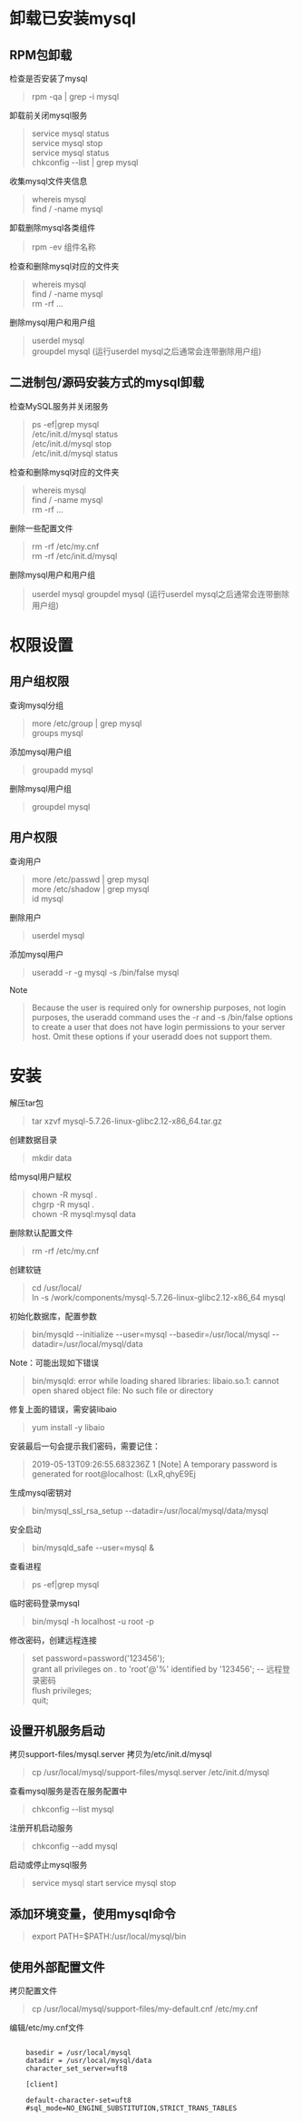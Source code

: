 # 卸载已安装mysql

## RPM包卸载

检查是否安装了mysql
> rpm -qa | grep -i mysql
  
  
卸载前关闭mysql服务
> service mysql status  
> service mysql stop  
> service mysql status  
> chkconfig --list | grep mysql  

收集mysql文件夹信息
> whereis mysql  
> find / -name mysql

卸载删除mysql各类组件
> rpm -ev 组件名称

检查和删除mysql对应的文件夹
> whereis mysql  
> find / -name mysql  
> rm -rf ...

删除mysql用户和用户组
> userdel mysql  
> groupdel mysql	(运行userdel mysql之后通常会连带删除用户组)  

## 二进制包/源码安装方式的mysql卸载

检查MySQL服务并关闭服务
> ps -ef|grep mysql  
> /etc/init.d/mysql status  
> /etc/init.d/mysql stop  
> /etc/init.d/mysql status  

检查和删除mysql对应的文件夹
> whereis mysql  
> find / -name mysql  
> rm -rf ...  

删除一些配置文件
> rm -rf /etc/my.cnf  
> rm -rf /etc/init.d/mysql  

删除mysql用户和用户组
> userdel mysql
> groupdel mysql	(运行userdel mysql之后通常会连带删除用户组)

# 权限设置

## 用户组权限

查询mysql分组
> more /etc/group | grep mysql  
> groups mysql  

添加mysql用户组
> groupadd mysql  

删除mysql用户组
> groupdel mysql  

## 用户权限

查询用户
> more /etc/passwd | grep mysql  
> more /etc/shadow | grep mysql  
> id mysql  

删除用户
> userdel mysql

添加mysql用户
> useradd -r -g mysql -s /bin/false mysql

Note
> Because the user is required only for ownership purposes, not login purposes, the useradd command uses the -r and -s /bin/false options to create a user that does not have login permissions to your server host. Omit these options if your useradd does not support them.

# 安装

解压tar包
> tar xzvf mysql-5.7.26-linux-glibc2.12-x86_64.tar.gz

创建数据目录
> mkdir data

给mysql用户赋权
> chown -R mysql .  
> chgrp -R mysql .  
> chown -R mysql:mysql data

删除默认配置文件
> rm -rf /etc/my.cnf

创建软链
> cd /usr/local/  
> ln -s /work/components/mysql-5.7.26-linux-glibc2.12-x86_64 mysql  

初始化数据库，配置参数
> bin/mysqld --initialize --user=mysql --basedir=/usr/local/mysql --datadir=/usr/local/mysql/data  

Note：可能出现如下错误
> bin/mysqld: error while loading shared libraries: libaio.so.1: cannot open shared object file: No such file or directory  

修复上面的错误，需安装libaio
> yum install -y libaio

安装最后一句会提示我们密码，需要记住：
> 2019-05-13T09:26:55.683236Z 1 [Note] A temporary password is generated for root@localhost: (LxR,qhyE9Ej

生成mysql密钥对
> bin/mysql_ssl_rsa_setup --datadir=/usr/local/mysql/data/mysql  

安全启动
> bin/mysqld_safe --user=mysql &

查看进程
> ps -ef|grep mysql

临时密码登录mysql
> bin/mysql -h localhost -u root -p

修改密码，创建远程连接
> set password=password('123456');  
> grant all privileges on *.* to 'root'@'%' identified by '123456';  -- 远程登录密码  
> flush privileges;  
> quit;

## 设置开机服务启动

拷贝support-files/mysql.server 拷贝为/etc/init.d/mysql
> cp /usr/local/mysql/support-files/mysql.server /etc/init.d/mysql

查看mysql服务是否在服务配置中
> chkconfig --list mysql

注册开机启动服务
> chkconfig --add mysql

启动或停止mysql服务
> service mysql start
> service mysql stop

## 添加环境变量，使用mysql命令
> export PATH=$PATH:/usr/local/mysql/bin


## 使用外部配置文件
拷贝配置文件
> cp /usr/local/mysql/support-files/my-default.cnf /etc/my.cnf

编辑/etc/my.cnf文件

```properties

    basedir = /usr/local/mysql
    datadir = /usr/local/mysql/data
    character_set_server=uft8
    
    [client]
    
    default-character-set=uft8
    #sql_mode=NO_ENGINE_SUBSTITUTION,STRICT_TRANS_TABLES

```





